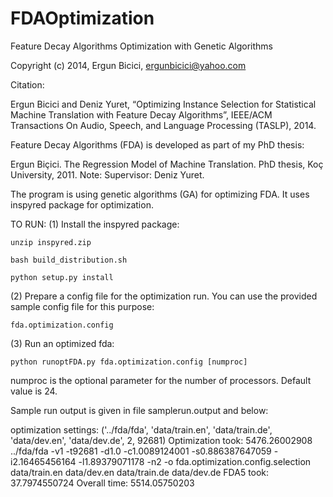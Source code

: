 FDAOptimization
===============

Feature Decay Algorithms Optimization with Genetic Algorithms

Copyright (c) 2014, Ergun Bicici, <ergunbicici@yahoo.com>

Citation:

Ergun Bicici and Deniz Yuret, “Optimizing Instance Selection for Statistical Machine
Translation with Feature Decay Algorithms”, IEEE/ACM Transactions On Audio,
Speech, and Language Processing (TASLP), 2014.

Feature Decay Algorithms (FDA) is developed as part of my PhD thesis:

Ergun Biçici. The Regression Model of Machine Translation. PhD thesis, Koç University, 2011. Note: Supervisor: Deniz Yuret.


The program is using genetic algorithms (GA) for optimizing FDA. It uses inspyred package for optimization. 

TO RUN:
(1) Install the inspyred package:

    unzip inspyred.zip

    bash build_distribution.sh

    python setup.py install

(2) Prepare a config file for the optimization run. You can use the provided sample config file for this purpose: 

    fda.optimization.config

(3) Run an optimized fda:

    python runoptFDA.py fda.optimization.config [numproc]

numproc is the optional parameter for the number of processors. Default value is 24.

Sample run output is given in file samplerun.output and below:

optimization settings: ('../fda/fda', 'data/train.en', 'data/train.de', 'data/dev.en', 'data/dev.de', 2, 92681)
Optimization took: 5476.26002908
../fda/fda -v1 -t92681 -d1.0 -c1.0089124001 -s0.886387647059 -i2.16465456164 -l1.89379071178 -n2 -o fda.optimization.config.selection data/train.en data/dev.en data/train.de data/dev.de
FDA5 took: 37.7974550724
Overall time: 5514.05750203

